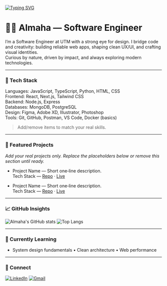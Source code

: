 <!-- Profile README for AlmahaR | Dark & Professional -->

<!-- Typing Animation -->
[![Typing SVG](https://readme-typing-svg.demolab.com?font=Fira+Code&weight=500&duration=2800&pause=900&width=900&size=28&color=9AE1FF&multiline=true&lines=Hi%2C+I'm+Almaha+%F0%9F%91%8B;Software+Engineer;Graphic+Designer;UX%2FUI+Designer;Website+Designer;System+Analyst;Tech+Enthusiast)](https://git.io/typing-svg)

# 👩‍💻 Almaha — Software Engineer

I’m a Software Engineer at UTM with a strong eye for design. I bridge code and creativity:
building reliable web apps, shaping clean UX/UI, and crafting visual identities.  
Curious by nature, driven by impact, and always exploring modern technologies.

---

### 🧰 Tech Stack
Languages: JavaScript, TypeScript, Python, HTML, CSS  
Frontend: React, Next.js, Tailwind CSS  
Backend: Node.js, Express  
Databases: MongoDB, PostgreSQL  
Design: Figma, Adobe XD, Illustrator, Photoshop  
Tools: Git, GitHub, Postman, VS Code, Docker (basics)

> Add/remove items to match your real skills.

---

### 🚀 Featured Projects
_Add your real projects only. Replace the placeholders below or remove this section until ready._

- Project Name — Short one‑line description.  
  Tech Stack — [Repo](link) · [Live](link)

- Project Name — Short one‑line description.  
  Tech Stack — [Repo](link) · [Live](link)

---

### 📈 GitHub Insights
![Almaha's GitHub stats](https://github-readme-stats.vercel.app/api?username=AlmahaR&show_icons=true&theme=tokyonight)
![Top Langs](https://github-readme-stats.vercel.app/api/top-langs/?username=AlmahaR&layout=compact&theme=tokyonight)

---

### 🎯 Currently Learning
- System design fundamentals • Clean architecture • Web performance

---

### 🤝 Connect
[![LinkedIn](https://img.shields.io/badge/LinkedIn-0A66C2?logo=linkedin&logoColor=fff)](https://www.linkedin.com/in/almaha-raheem-910009361)
[![Gmail](https://img.shields.io/badge/Email-D14836?logo=gmail&logoColor=fff)](mailto:almaharahim@gmail.com)

<!-- Notes:
- Keep it honest: add only real skills/projects.
- You can pin your top repos from the profile page (Customize your pins).
-->
